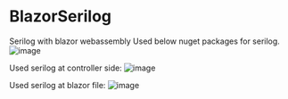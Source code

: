 # BlazorSerilog
Serilog with blazor webassembly
Used below nuget packages for serilog.
![image](https://github.com/cyshyamku/BlazorSerilog/assets/143067442/ec70df5e-5756-4aa5-8637-8e0bde8a2c66)


Used serilog at controller side:
![image](https://github.com/cyshyamku/BlazorSerilog/assets/143067442/71c38a5f-7b3c-4b74-b211-b07f6f7adbcd)

Used serilog at blazor file:
![image](https://github.com/cyshyamku/BlazorSerilog/assets/143067442/af071134-8245-452a-8660-fee52d38a7f4)
